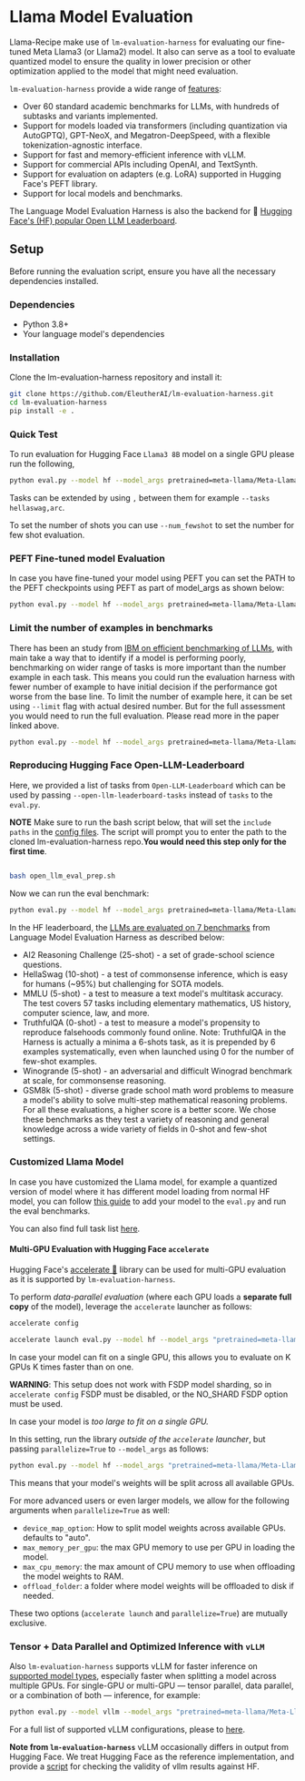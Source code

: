 # Llama Model Evaluation

Llama-Recipe make use of `lm-evaluation-harness` for evaluating our fine-tuned Meta Llama3 (or Llama2) model. It also can serve as a tool to evaluate quantized model to ensure the quality in lower precision or other optimization applied to the model that might need evaluation.


`lm-evaluation-harness` provide a wide range of [features](https://github.com/EleutherAI/lm-evaluation-harness?tab=readme-ov-file#overview):

- Over 60 standard academic benchmarks for LLMs, with hundreds of subtasks and variants implemented.
- Support for models loaded via transformers (including quantization via AutoGPTQ), GPT-NeoX, and Megatron-DeepSpeed, with a flexible tokenization-agnostic interface.
- Support for fast and memory-efficient inference with vLLM.
- Support for commercial APIs including OpenAI, and TextSynth.
- Support for evaluation on adapters (e.g. LoRA) supported in Hugging Face's PEFT library.
- Support for local models and benchmarks.

The Language Model Evaluation Harness is also the backend for 🤗 [Hugging Face's (HF) popular Open LLM Leaderboard](https://huggingface.co/spaces/HuggingFaceH4/open_llm_leaderboard).

## Setup

Before running the evaluation script, ensure you have all the necessary dependencies installed.

### Dependencies

- Python 3.8+
- Your language model's dependencies

### Installation

Clone the lm-evaluation-harness repository and install it:

```bash
git clone https://github.com/EleutherAI/lm-evaluation-harness.git
cd lm-evaluation-harness
pip install -e .

```

### Quick Test

To run evaluation for Hugging Face `Llama3 8B` model  on a single GPU please run the following,

```bash
python eval.py --model hf --model_args pretrained=meta-llama/Meta-Llama-3.1-8B --tasks hellaswag --device cuda:0   --batch_size 8

```
Tasks can be extended by using `,` between them for example `--tasks hellaswag,arc`.

To set the number of shots you can use `--num_fewshot` to set the number for few shot evaluation.

### PEFT Fine-tuned model Evaluation

In case you have fine-tuned your model using PEFT you can set the PATH to the PEFT checkpoints using PEFT as part of model_args as shown below:

```bash
python eval.py --model hf --model_args pretrained=meta-llama/Meta-Llama-3.1-8B, dtype="float",peft=../peft_output --tasks hellaswag --num_fewshot 10  --device cuda:0 --batch_size 8
```

### Limit the number of examples in benchmarks

There has been an study from [IBM on efficient benchmarking of LLMs](https://arxiv.org/pdf/2308.11696.pdf), with main take a way that to identify if a model is performing poorly, benchmarking on wider range of tasks is more important than the number example in each task. This means you could run the evaluation harness with fewer number of example to have initial decision if the performance got worse from the base line. To limit the number of example here, it can be set using `--limit` flag with actual desired number. But for the full assessment you would need to run the full evaluation. Please read more in the paper linked above.

```bash
python eval.py --model hf --model_args pretrained=meta-llama/Meta-Llama-3.1-8B,dtype="float",peft=../peft_output --tasks hellaswag --num_fewshot 10  --device cuda:0 --batch_size 8 --limit 100
```

### Reproducing Hugging Face Open-LLM-Leaderboard

Here, we provided a list of tasks from `Open-LLM-Leaderboard` which can be used by passing `--open-llm-leaderboard-tasks` instead of `tasks` to the `eval.py`.

**NOTE** Make sure to run the bash script below, that will set the `include paths` in the [config files](./open_llm_leaderboard/). The script will prompt you to enter the path to the cloned lm-evaluation-harness repo.**You would need this step only for the first time**.

```bash

bash open_llm_eval_prep.sh

```
Now we can run the eval benchmark:

```bash
python eval.py --model hf --model_args pretrained=meta-llama/Meta-Llama-3.1-8B,dtype="float",peft=../peft_output --num_fewshot 10  --device cuda:0 --batch_size 8 --limit 100 --open_llm_leaderboard_tasks
```

In the HF leaderboard, the [LLMs are evaluated on 7 benchmarks](https://huggingface.co/spaces/HuggingFaceH4/open_llm_leaderboard) from Language Model Evaluation Harness as described below:

- AI2 Reasoning Challenge (25-shot) - a set of grade-school science questions.
- HellaSwag (10-shot) - a test of commonsense inference, which is easy for humans (~95%) but challenging for SOTA models.
- MMLU (5-shot) - a test to measure a text model's multitask accuracy. The test covers 57 tasks including elementary mathematics, US history, computer science, law, and more.
- TruthfulQA (0-shot) - a test to measure a model's propensity to reproduce falsehoods commonly found online. Note: TruthfulQA in the Harness is actually a minima a 6-shots task, as it is prepended by 6 examples systematically, even when launched using 0 for the number of few-shot examples.
- Winogrande (5-shot) - an adversarial and difficult Winograd benchmark at scale, for commonsense reasoning.
- GSM8k (5-shot) - diverse grade school math word problems to measure a model's ability to solve multi-step mathematical reasoning problems.
For all these evaluations, a higher score is a better score. We chose these benchmarks as they test a variety of reasoning and general knowledge across a wide variety of fields in 0-shot and few-shot settings.

### Customized Llama Model

In case you have customized the Llama model, for example a quantized version of model where it has different model loading from normal HF model, you can follow [this guide](https://github.com/EleutherAI/lm-evaluation-harness/blob/main/docs/interface.md#external-library-usage) to add your model to the `eval.py` and run the eval benchmarks.

You can also find full task list [here](https://github.com/EleutherAI/lm-evaluation-harness/tree/main/lm_eval/tasks).



#### Multi-GPU Evaluation with Hugging Face `accelerate`

Hugging Face's [accelerate 🚀](https://github.com/huggingface/accelerate) library can be used for multi-GPU evaluation as it is supported by `lm-evaluation-harness`.

To perform *data-parallel evaluation* (where each GPU loads a **separate full copy** of the model), leverage the `accelerate` launcher as follows:


```bash
accelerate config

accelerate launch eval.py --model hf --model_args "pretrained=meta-llama/Meta-Llama-3.1-8B" --limit 100 --open-llm-leaderboard-tasks --output_path ./results.json --log_samples
```

In case your model can fit on a single GPU, this allows you to evaluate on K GPUs K times faster than on one.

**WARNING**: This setup does not work with FSDP model sharding, so in `accelerate config` FSDP must be disabled, or the NO_SHARD FSDP option must be used.

In case your model is *too large to fit on a single GPU.*

In this setting, run the library *outside of the `accelerate` launcher*, but passing `parallelize=True` to `--model_args` as follows:

```bash
python eval.py --model hf --model_args "pretrained=meta-llama/Meta-Llama-3.1-8B,parallelize=True" --limit 100 --open_llm_leaderboard_tasks --output_path ./results.json --log_samples
```


This means that your model's weights will be split across all available GPUs.

For more advanced users or even larger models, we allow for the following arguments when `parallelize=True` as well:
- `device_map_option`: How to split model weights across available GPUs. defaults to "auto".
- `max_memory_per_gpu`: the max GPU memory to use per GPU in loading the model.
- `max_cpu_memory`: the max amount of CPU memory to use when offloading the model weights to RAM.
- `offload_folder`: a folder where model weights will be offloaded to disk if needed.

These two options (`accelerate launch` and `parallelize=True`) are mutually exclusive.

### Tensor + Data Parallel and Optimized Inference with `vLLM`

Also `lm-evaluation-harness` supports vLLM for faster inference on [supported model types](https://docs.vllm.ai/en/latest/models/supported_models.html), especially faster when splitting a model across multiple GPUs. For single-GPU or multi-GPU — tensor parallel, data parallel, or a combination of both — inference, for example:

```bash
python eval.py --model vllm --model_args "pretrained=meta-llama/Meta-Llama-3.1-8B,tensor_parallel_size=1,dtype=auto,gpu_memory_utilization=0.8,data_parallel_size=2" --limit 100 --open_llm_leaderboard_tasks --output_path ./results.json --log_samples --batch_size auto
```
For a full list of supported vLLM configurations, please to [here](https://github.com/EleutherAI/lm-evaluation-harness/blob/076372ee9ee81e25c4e2061256400570354a8d1a/lm_eval/models/vllm_causallms.py#L44-L62).

**Note from `lm-evaluation-harness`** vLLM occasionally differs in output from Hugging Face. We treat Hugging Face as the reference implementation, and provide a [script](https://github.com/EleutherAI/lm-evaluation-harness/blob/main/scripts/model_comparator.py) for checking the validity of vllm results against HF.
